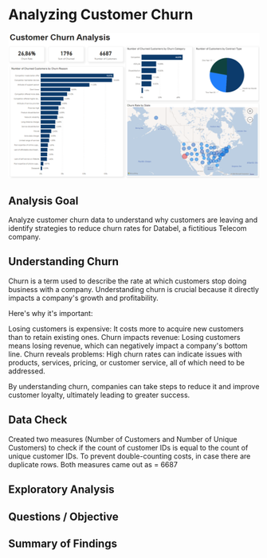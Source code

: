 # Analyzing Customer Churn

![image](dashboard.png)

## Analysis Goal

Analyze customer churn data to understand why customers are leaving and identify strategies to reduce churn rates for Databel, a fictitious Telecom company.

## Understanding Churn
Churn is a term used to describe the rate at which customers stop doing business with a company. Understanding churn is crucial because it directly impacts a company's growth and profitability.

Here's why it's important:

Losing customers is expensive: It costs more to acquire new customers than to retain existing ones.
Churn impacts revenue: Losing customers means losing revenue, which can negatively impact a company's bottom line.
Churn reveals problems: High churn rates can indicate issues with products, services, pricing, or customer service, all of which need to be addressed.

By understanding churn, companies can take steps to reduce it and improve customer loyalty, ultimately leading to greater success.

## Data Check
Created two measures (Number of Customers and Number of Unique Customers) to check if the count of customer IDs is equal to the count of unique customer IDs. To prevent double-counting costs, in case there are duplicate rows. Both measures came out as = 6687

## Exploratory Analysis

## Questions / Objective

## Summary of Findings
